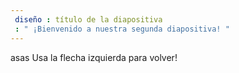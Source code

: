 ```yaml
---
 diseño : título de la diapositiva
 : " ¡Bienvenido a nuestra segunda diapositiva! "
---
```

asas
Usa la flecha izquierda para volver!
